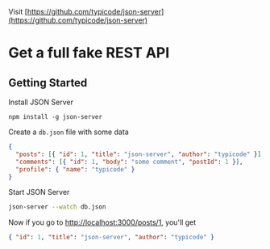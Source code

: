 Visit [https://github.com/typicode/json-server](https://github.com/typicode/json-server)

# Get a full fake REST API

## Getting Started

Install JSON Server

```
npm install -g json-server
```

Create a `db.json` file with some data

```json
{
  "posts": [{ "id": 1, "title": "json-server", "author": "typicode" }],
  "comments": [{ "id": 1, "body": "some comment", "postId": 1 }],
  "profile": { "name": "typicode" }
}
```

Start JSON Server

```bash
json-server --watch db.json
```

Now if you go to [http://localhost:3000/posts/1](http://localhost:3000/posts/1), you'll get

```json
{ "id": 1, "title": "json-server", "author": "typicode" }
```

